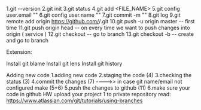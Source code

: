 1.git --version
2.git init
3.git status
4.git add <FILE_NAME>
5.git config user.email "<YOUR EMAIL>"
6.git config user.name "<YOUR USER NAME>"
7.git commit -m "<COMMIT MESSAGE>"
8.git log
9.git remote add origin https://github.com/<YOUR USER NAME>/<YOUR PROJECT>.git
10.git push -u origin master -- first time
11.git push origin head -- on every time we want to push changes into origin ( service )
12.git checkout <BRANCH NAME> -- go to branch
13.git checkout -b <YOUR NEW BRANCH> -- create and go to branch

Extension:

Install git blame
Install git lens
Install git history

Adding new code
1.adding new code
2.staging the code (4)
3.checking the status (3)
4.commit the changes (7) ---->> in case git name/email not configured make (5+6)
5.push the changes to github (11)
6.make sure your code in github
HW
upload your project 1 to private repository
read: https://www.atlassian.com/git/tutorials/using-branches
